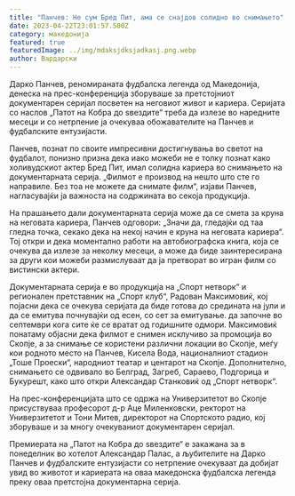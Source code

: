 ```yaml
---
title: "Панчев: Не сум Бред Пит, ама се снајдов солидно во снимањето"
date: 2023-04-22T23:01:57.500Z
category: македонија
featured: true
featuredImage: ../img/mdaksjdksjadkasj.png.webp
author: Вардарски
---
```


Дарко Панчев, реномираната фудбалска легенда од Македонија, денеска на прес-конференција зборуваше за претстојниот документарен серијал посветен на неговиот живот и кариера. Серијата со наслов „Патот на Кобра до ѕвездите“ треба да излезе во наредните месеци и со нетрпение ја очекуваа обожавателите на Панчев и фудбалските ентузијасти.

Панчев, познат по своите импресивни достигнувања во светот на фудбалот, понизно призна дека иако можеби не е толку познат како холивудскиот актер Бред Пит, имал солидна кариера во снимањето на документарната серија. „Филмот е производ на нешто што сте го направиле. Без тоа не можете да снимате филм“, изјави Панчев, нагласувајќи ја важноста на содржината во секоја продукција.

На прашањето дали документарната серија може да се смета за круна на неговата кариера, Панчев одговори: „Значи да, гледајќи од таа гледна точка, секако дека на некој начин е круна на неговата кариера“. Тој откри и дека моментално работи на автобиографска книга, која се очекува да излезе за неколку месеци, а може да биде заинтересирана за други кои можеби размислуваат да ја претворат во игран филм со вистински актери.

Документарната серија е во продукција на „Спорт нетворк“ и регионален претставник на „Спорт клуб“, Радован Максимовиќ, кој појасни дека се очекува серијата да биде готова до средината на јули и да се емитува почнувајќи од есен, со сет за емитување. да започне во септември кога сите ќе се вратат од годишните одмори. Максимовиќ понатаму објасни дека филмот е снимен исклучиво за промоција во Скопје, а за снимање се користени различни локации во Скопје, меѓу кои родното место на Панчев, Кисела Вода, националниот стадион „Тоше Проески“, народниот театар и центарот на Скопје. Дополнително, снимањето се одвивало во Белград, Загреб, Сараево, Подгорица и Букурешт, како што откри Александар Станковиќ од „Спорт нетворк“.

На прес-конференцијата што се одржа на Универзитетот во Скопје присуствуваа професорот д-р Аце Миленковски, ректорот на Универзитетот и Тони Митев, директорот на Спортското радио, кој зборуваше и за многу очекуваниот документарен серијал.

Премиерата на „Патот на Кобра до ѕвездите“ е закажана за в понеделник во хотелот Александар Палас, а љубителите на Дарко Панчев и фудбалските ентузијасти со нетрпение очекуваат да добијат увид во животот и кариерата на оваа македонска фудбалска легенда преку оваа претстојна документарна серија.
